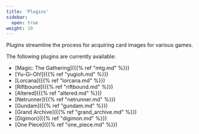 ```yaml
---
title: 'Plugins'
sidebar:
  open: true
weight: 10
---
```


Plugins streamline the process for acquiring card images for various games.

The following plugins are currently available:
* [Magic: The Gathering]({{% ref "mtg.md" %}})
* [Yu-Gi-Oh!]({{% ref "yugioh.md" %}})
* [Lorcana]({{% ref "lorcana.md" %}})
* [Riftbound]({{% ref "riftbound.md" %}})
* [Altered]({{% ref "altered.md" %}})
* [Netrunner]({{% ref "netrunner.md" %}})
* [Gundam]({{% ref "gundam.md" %}})
* [Grand Archive]({{% ref "grand_archive.md" %}})
* [Digimon]({{% ref "digimon.md" %}})
* [One Piece]({{% ref "one_piece.md" %}})
